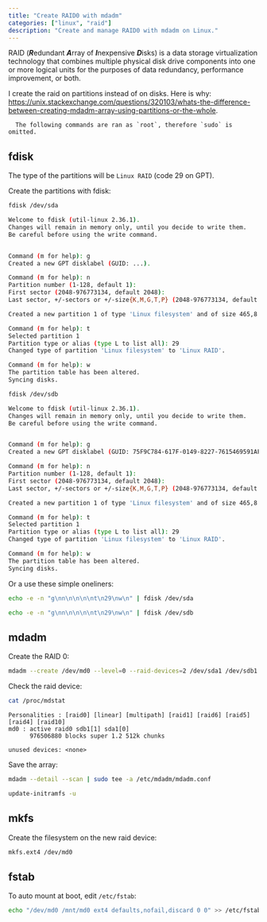 ```yaml
---
title: "Create RAID0 with mdadm"
categories: ["linux", "raid"]
description: "Create and manage RAID0 with mdadm on Linux."
---
```


RAID (***R***edundant ***A***rray of ***I***nexpensive ***D***isks) is a data storage virtualization technology that combines multiple physical disk drive components into one or more logical units for the purposes of data redundancy, performance improvement, or both.

I create the raid on partitions instead of on disks. Here is why: https://unix.stackexchange.com/questions/320103/whats-the-difference-between-creating-mdadm-array-using-partitions-or-the-whole.

      The following commands are ran as `root`, therefore `sudo` is omitted.

## fdisk

The type of the partitions will be `Linux RAID` (code 29 on GPT).

Create the partitions with fdisk:

```bash
fdisk /dev/sda
```
```bash
Welcome to fdisk (util-linux 2.36.1).
Changes will remain in memory only, until you decide to write them.
Be careful before using the write command.


Command (m for help): g
Created a new GPT disklabel (GUID: ...).

Command (m for help): n
Partition number (1-128, default 1): 
First sector (2048-976773134, default 2048): 
Last sector, +/-sectors or +/-size{K,M,G,T,P} (2048-976773134, default 976773134): 

Created a new partition 1 of type 'Linux filesystem' and of size 465,8 GiB.

Command (m for help): t
Selected partition 1
Partition type or alias (type L to list all): 29
Changed type of partition 'Linux filesystem' to 'Linux RAID'.

Command (m for help): w
The partition table has been altered.
Syncing disks.
```

```bash
fdisk /dev/sdb
```
```bash
Welcome to fdisk (util-linux 2.36.1).
Changes will remain in memory only, until you decide to write them.
Be careful before using the write command.


Command (m for help): g
Created a new GPT disklabel (GUID: 75F9C784-617F-0149-8227-7615469591AF).

Command (m for help): n
Partition number (1-128, default 1): 
First sector (2048-976773134, default 2048): 
Last sector, +/-sectors or +/-size{K,M,G,T,P} (2048-976773134, default 976773134): 

Created a new partition 1 of type 'Linux filesystem' and of size 465,8 GiB.

Command (m for help): t
Selected partition 1
Partition type or alias (type L to list all): 29
Changed type of partition 'Linux filesystem' to 'Linux RAID'.

Command (m for help): w
The partition table has been altered.
Syncing disks.
```

Or a use these simple oneliners:

```bash
echo -e -n "g\nn\n\n\n\nt\n29\nw\n" | fdisk /dev/sda
```

```bash
echo -e -n "g\nn\n\n\n\nt\n29\nw\n" | fdisk /dev/sdb
```

## mdadm

Create the RAID 0:

```bash
mdadm --create /dev/md0 --level=0 --raid-devices=2 /dev/sda1 /dev/sdb1
```

Check the raid device:

```bash
cat /proc/mdstat
```
```
Personalities : [raid0] [linear] [multipath] [raid1] [raid6] [raid5] [raid4] [raid10] 
md0 : active raid0 sdb1[1] sda1[0]
      976506880 blocks super 1.2 512k chunks
      
unused devices: <none>
```

Save the array:

```bash
mdadm --detail --scan | sudo tee -a /etc/mdadm/mdadm.conf
```
```bash
update-initramfs -u
```

## mkfs

Create the filesystem on the new raid device:

```bash
mkfs.ext4 /dev/md0
```

## fstab

To auto mount at boot, edit `/etc/fstab`:

```bash
echo "/dev/md0 /mnt/md0 ext4 defaults,nofail,discard 0 0" >> /etc/fstab
```
